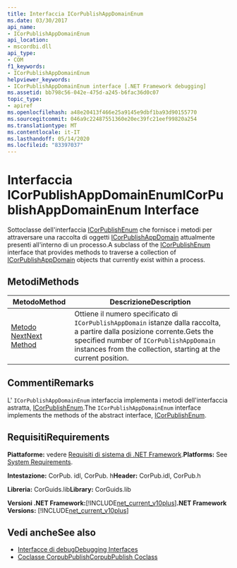 ```yaml
---
title: Interfaccia ICorPublishAppDomainEnum
ms.date: 03/30/2017
api_name:
- ICorPublishAppDomainEnum
api_location:
- mscordbi.dll
api_type:
- COM
f1_keywords:
- ICorPublishAppDomainEnum
helpviewer_keywords:
- ICorPublishAppDomainEnum interface [.NET Framework debugging]
ms.assetid: bb798c56-042e-475d-a245-b6fac36d0c07
topic_type:
- apiref
ms.openlocfilehash: a48e20413f466e25a9145e9dbf1ba93d90155770
ms.sourcegitcommit: 046a9c22487551360e20ec39fc21eef99820a254
ms.translationtype: MT
ms.contentlocale: it-IT
ms.lasthandoff: 05/14/2020
ms.locfileid: "83397037"
---
```

# <a name="icorpublishappdomainenum-interface"></a><span data-ttu-id="37783-102">Interfaccia ICorPublishAppDomainEnum</span><span class="sxs-lookup"><span data-stu-id="37783-102">ICorPublishAppDomainEnum Interface</span></span>
<span data-ttu-id="37783-103">Sottoclasse dell'interfaccia [ICorPublishEnum](icorpublishenum-interface.md) che fornisce i metodi per attraversare una raccolta di oggetti [ICorPublishAppDomain](icorpublishappdomain-interface.md) attualmente presenti all'interno di un processo.</span><span class="sxs-lookup"><span data-stu-id="37783-103">A subclass of the [ICorPublishEnum](icorpublishenum-interface.md) interface that provides methods to traverse a collection of [ICorPublishAppDomain](icorpublishappdomain-interface.md) objects that currently exist within a process.</span></span>  
  
## <a name="methods"></a><span data-ttu-id="37783-104">Metodi</span><span class="sxs-lookup"><span data-stu-id="37783-104">Methods</span></span>  
  
|<span data-ttu-id="37783-105">Metodo</span><span class="sxs-lookup"><span data-stu-id="37783-105">Method</span></span>|<span data-ttu-id="37783-106">Descrizione</span><span class="sxs-lookup"><span data-stu-id="37783-106">Description</span></span>|  
|------------|-----------------|  
|[<span data-ttu-id="37783-107">Metodo Next</span><span class="sxs-lookup"><span data-stu-id="37783-107">Next Method</span></span>](icorpublishappdomainenum-next-method.md)|<span data-ttu-id="37783-108">Ottiene il numero specificato di `ICorPublishAppDomain` istanze dalla raccolta, a partire dalla posizione corrente.</span><span class="sxs-lookup"><span data-stu-id="37783-108">Gets the specified number of `ICorPublishAppDomain` instances from the collection, starting at the current position.</span></span>|  
  
## <a name="remarks"></a><span data-ttu-id="37783-109">Commenti</span><span class="sxs-lookup"><span data-stu-id="37783-109">Remarks</span></span>  
 <span data-ttu-id="37783-110">L' `ICorPublishAppDomainEnum` interfaccia implementa i metodi dell'interfaccia astratta, [ICorPublishEnum](icorpublishenum-interface.md).</span><span class="sxs-lookup"><span data-stu-id="37783-110">The `ICorPublishAppDomainEnum` interface implements the methods of the abstract interface, [ICorPublishEnum](icorpublishenum-interface.md).</span></span>  
  
## <a name="requirements"></a><span data-ttu-id="37783-111">Requisiti</span><span class="sxs-lookup"><span data-stu-id="37783-111">Requirements</span></span>  
 <span data-ttu-id="37783-112">**Piattaforme:** vedere [Requisiti di sistema di .NET Framework](../../get-started/system-requirements.md).</span><span class="sxs-lookup"><span data-stu-id="37783-112">**Platforms:** See [System Requirements](../../get-started/system-requirements.md).</span></span>  
  
 <span data-ttu-id="37783-113">**Intestazione:** CorPub. idl, CorPub. h</span><span class="sxs-lookup"><span data-stu-id="37783-113">**Header:** CorPub.idl, CorPub.h</span></span>  
  
 <span data-ttu-id="37783-114">**Libreria:** CorGuids.lib</span><span class="sxs-lookup"><span data-stu-id="37783-114">**Library:** CorGuids.lib</span></span>  
  
 <span data-ttu-id="37783-115">**Versioni .NET Framework:**[!INCLUDE[net_current_v10plus](../../../../includes/net-current-v10plus-md.md)]</span><span class="sxs-lookup"><span data-stu-id="37783-115">**.NET Framework Versions:** [!INCLUDE[net_current_v10plus](../../../../includes/net-current-v10plus-md.md)]</span></span>  
  
## <a name="see-also"></a><span data-ttu-id="37783-116">Vedi anche</span><span class="sxs-lookup"><span data-stu-id="37783-116">See also</span></span>

- [<span data-ttu-id="37783-117">Interfacce di debug</span><span class="sxs-lookup"><span data-stu-id="37783-117">Debugging Interfaces</span></span>](debugging-interfaces.md)
- [<span data-ttu-id="37783-118">Coclasse CorpubPublish</span><span class="sxs-lookup"><span data-stu-id="37783-118">CorpubPublish Coclass</span></span>](corpubpublish-coclass.md)
